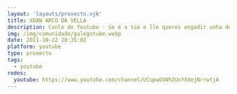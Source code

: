 ```yaml
---
layout: 'layouts/proxecto.njk'
title: XOAN ARCO DA VELLA
description: Canle de Youtube - Se é a túa e lle queres engadir unha descripción e etiquetas, ponte en contacto con nós.
img: /img/comunidade/galegotube.webp
date: 2011-10-22 20:35:02
platform: youtube
type: proxecto
tags:
  - youtube
redes:
  youtube: https://www.youtube.com/channel/UCupwGGNh2UxYXdejNrrwtjA
---
```


